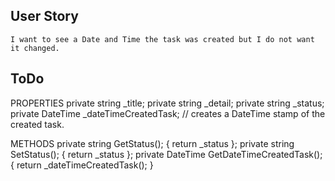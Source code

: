 ## User Story
`I want to see a Date and Time the task was created but I do not want it changed.`

## ToDo 

PROPERTIES
private string _title;
private string _detail;
private string _status;
private DateTime _dateTimeCreatedTask; // creates a DateTime stamp of the created task.


METHODS 
private string GetStatus(); { return _status }; 
private string SetStatus(); { return _status };
private DateTime GetDateTimeCreatedTask(); { return _dateTimeCreatedTask(); }
